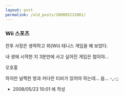 ```yaml
---
layout: post
permalink: /old_posts/200805231001/
---
```


### Wii 스포츠

전후 사정은 생략하고 위(Wii) 테니스 게임을 해 보았다.

















내 생애 시작한 지 3분만에 사고 싶어진 게임은 첨이야...

오호홍

하지만 널찍한 방과 커다란 티비가 있어야 하는데... 음... -_-;;





- 2008/05/23 10:01 에 작성